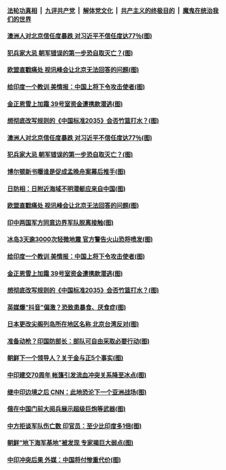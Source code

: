 

####  [法轮功真相](../../../../basic/blob/master/README.md?t=06250002) &nbsp;|&nbsp; [九评共产党](../../../../9ping.md/blob/master/README.md?t=06250002) &nbsp;|&nbsp; [解体党文化](../../../../jtdwh.md/blob/master/README.md?t=06250002)  &nbsp;|&nbsp; [共产主义的终极目的](../../../../gczydzjmd.md/blob/master/README.md?t=06250002) &nbsp;|&nbsp; [魔鬼在统治我们的世界](../../../../mgztzwmdsj.md/blob/master/README.md?t=06250002) 

#### [澳洲人对北京信任度暴跌 对习近平不信任度达77％(图)](../pages/p9/937529.md?t=06250002) 

#### [犯兵家大忌 朝军错误的第一步恐自取灭亡？(图)](../pages/p9/937444.md?t=06250002) 

#### [欧盟直戳痛处 视讯峰会让北京无法回答的问题(图)](../pages/p9/937471.md?t=06250002) 

#### [给印度一个教训 美情报：中国上将下令攻击使者(图)](../pages/p9/937414.md?t=06250002) 

#### [金正恩雪上加霜 39号室资金遭携款潜逃(图)](../pages/p9/937338.md?t=06250002) 

#### [想彻底改写规则的《中国标准2035》会否竹篮打水？(图)](../pages/p9/937385.md?t=06250002) 

#### [澳洲人对北京信任度暴跌 对习近平不信任度达77％(图)](../pages/p9/937529.md?t=06250002) 

#### [犯兵家大忌 朝军错误的第一步恐自取灭亡？(图)](../pages/p9/937444.md?t=06250002) 

#### [博尔顿新书曝谁是促成孟晚舟案幕后推手(图)](../pages/p9/937512.md?t=06250002) 

#### [日防相：日附近海域不明潜艇应来自中国(图)](../pages/p9/937508.md?t=06250002) 

#### [欧盟直戳痛处 视讯峰会让北京无法回答的问题(图)](../pages/p9/937471.md?t=06250002) 

#### [印中两国军方同意边界军队脱离接触(图)](../pages/p9/937468.md?t=06250002) 

#### [冰岛3天逾3000次轻微地震 官方警告火山恐将喷发(图)](../pages/p9/937442.md?t=06250002) 

#### [给印度一个教训 美情报：中国上将下令攻击使者(图)](../pages/p9/937414.md?t=06250002) 

#### [金正恩雪上加霜 39号室资金遭携款潜逃(图)](../pages/p9/937338.md?t=06250002) 

#### [想彻底改写规则的《中国标准2035》会否竹篮打水？(图)](../pages/p9/937385.md?t=06250002) 

#### [英媒爆“抖音”偏激？恐致患暴食、厌食症(图)](../pages/p9/937345.md?t=06250002) 

#### [日本更改尖阁列岛所在地区名称 北京台湾反对(图)](../pages/p9/937358.md?t=06250002) 

#### [准备动枪？印国防部长：部队可自由采取必要行动(图)](../pages/p9/937316.md?t=06250002) 

#### [朝鲜下一个领导人？关于金与正5个事实(图)](../pages/p9/937239.md?t=06250002) 

#### [中印建交70周年 帐篷引发流血冲突关系降至冰点(图)](../pages/p9/937297.md?t=06250002) 

#### [继中印边境之后 CNN：此地恐沦下一个亚洲战场(图)](../pages/p9/937235.md?t=06250002) 

#### [俄在中国门前大阅兵展示超级巨炮等武器(图)](../pages/p9/937283.md?t=06250002) 

#### [中方拒谈军队伤亡数 印官员：至少比印度多1倍(图)](../pages/p9/937262.md?t=06250002) 

#### [朝鲜“地下海军基地”被发现 专家揭巨大弱点(图)](../pages/p9/937152.md?t=06250002) 

#### [中印冲突后果 外媒：中国将付惨重代价(图)](../pages/p9/937150.md?t=06250002) 


